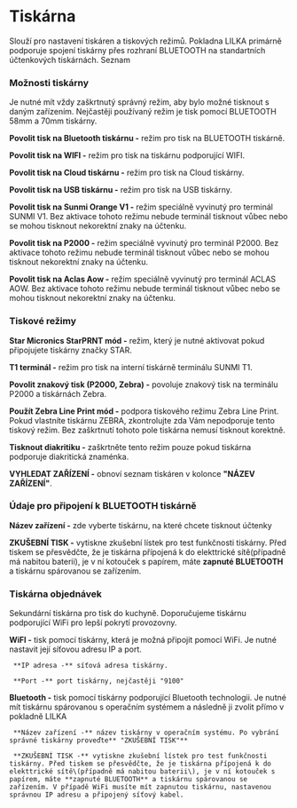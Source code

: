 # Tiskárna

Slouží pro nastavení tiskáren a tiskových režimů. Pokladna LILKA primárně podporuje spojení tiskárny přes rozhraní BLUETOOTH na standartních účtenkových tiskárnách. Seznam

### Možnosti tiskárny

Je nutné mít vždy zaškrtnutý správný režim, aby bylo možné tisknout s daným zařízením. Nejčastěji používaný režim je tisk pomocí BLUETOOTH 58mm a 70mm tiskárny.

**Povolit tisk na Bluetooth tiskárnu -** režim pro tisk na BLUETOOTH tiskárně.

**Povolit tisk na WIFI -** režim pro tisk na tiskárnu podporující WIFI.

**Povolit tisk na Cloud tiskárnu -** režim pro tisk na Cloud tiskárny.

**Povolit tisk na USB tiskárnu -** režim pro tisk na USB tiskárny.

**Povolit tisk na Sunmi Orange V1 -** režim speciálně vyvinutý pro terminál SUNMI V1. Bez aktivace tohoto režimu nebude terminál tisknout vůbec nebo se mohou tisknout nekorektní znaky na účtenku.

**Povolit tisk na P2000 -** režim speciálně vyvinutý pro terminál P2000. Bez aktivace tohoto režimu nebude terminál tisknout vůbec nebo se mohou tisknout nekorektní znaky na účtenku.

**Povolit tisk na Aclas Aow -** režim speciálně vyvinutý pro terminál ACLAS AOW. Bez aktivace tohoto režimu nebude terminál tisknout vůbec nebo se mohou tisknout nekorektní znaky na účtenku.

### Tiskové režimy

**Star Micronics StarPRNT mód -** režim, který je nutné aktivovat pokud připojujete tiskárny značky STAR.

**T1 terminál -** režim pro tisk na interní tiskárně terminálu SUNMI T1.

**Povolit znakový tisk \(P2000, Zebra\) -** povoluje znakový tisk na terminálu P2000 a tiskárnách Zebra.

**Použít Zebra Line Print mód -** podpora tiskového režimu Zebra Line Print. Pokud vlastníte tiskárnu ZEBRA, zkontrolujte zda Vám nepodporuje tento tiskový režim. Bez zaškrtnutí tohoto pole tiskárna nemusí tisknout korektně.

**Tisknout diakritiku -** zaškrtněte tento režim pouze pokud tiskárna podporuje diakritická znaménka.

**VYHLEDAT ZAŘÍZENÍ -** obnoví seznam tiskáren v kolonce **"NÁZEV ZAŘÍZENÍ"**.

### Údaje pro připojení k BLUETOOTH tiskárně

**Název zařízení -** zde vyberte tiskárnu, na které chcete tisknout účtenky

**ZKUŠEBNÍ TISK -** vytiskne zkušební lístek pro test funkčnosti tiskárny. Před tiskem se přesvědčte, že je tiskárna přípojená k do elekttrické sítě\(případně má nabitou baterii\), je v ní kotouček s papírem, máte **zapnuté BLUETOOTH** a tiskárnu spárovanou se zařízením.

### Tiskárna objednávek

Sekundární tiskárna pro tisk do kuchyně. Doporučujeme tiskárnu podporující WiFi pro lepší pokrytí provozovny.

**WiFI -** tisk pomocí tiskárny, která je možná připojit pomocí WiFi. Je nutné nastavit její síťovou adresu IP a port.

     **IP adresa -** síťová adresa tiskárny.

     **Port -** port tiskárny, nejčastěji "9100"

**Bluetooth -** tisk pomocí tiskárny podporující Bluetooth technologii. Je nutné mít tiskárnu spárovanou s operačním systémem a následně ji zvolit přímo v pokladně LILKA

```
 **Název zařízení -** název tiskárny v operačním systému. Po vybrání správné tiskárny proveďte** "ZKUŠEBNÍ TISK"**

 **ZKUŠEBNÍ TISK -** vytiskne zkušební lístek pro test funkčnosti tiskárny. Před tiskem se přesvědčte, že je tiskárna přípojená k do elekttrické sítě\(případně má nabitou baterii\), je v ní kotouček s papírem, máte **zapnuté BLUETOOTH** a tiskárnu spárovanou se zařízením. V případě WiFi musíte mít zapnutou tiskárnu, nastavenou správnou IP adresu a připojený síťový kabel.
```



